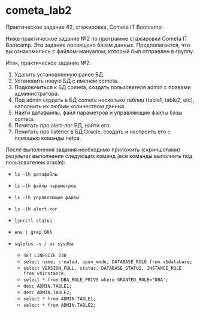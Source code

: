 # cometa_lab2
Практическое задание #2, стажировка, Cometa IT Bootcamp

Ниже практическое задание №2 по программе стажировки Cometa IT Bootcamp.
Это задание посвящено базам данных. Предполагается, что вы ознакомились с файлом-мануалом, который был отправлен в группу.

Итак, практическое задание №2:
1. Удалить установленную ранее БД.
2. Установить новую БД с именем cometa.
3. Подключиться к БД cometa, создать пользователя admin с правами администратора.
4. Под admin создать в БД cometa несколько таблиц (table1, table2, etc), наполнить их любым количеством данных.
5. Найти датафайлы, файл параметров и управляющие файлы базы cometa.
6. Почитать про alert-лог БД, найти его.
7. Почитать про listener в БД Oracle, создать и настроить его с помощью команды netca.

После выполнения задания необходимо приложить (скриншотами) результат выполнения следующих команд (все команды выполнять под пользователем oracle):

* ```ls -lh датафайлы```
* ```ls -lh файлы параметров```
* ```ls -lh управляющие файлы```
* ```ls -lh alert-лог```

* ```lsnrctl status```

* ```env | grep ORA```

* ```sqlplus -s / as sysdba```
  * ```SET LINESIZE 230```
  * ```select name, created, open_mode, DATABASE_ROLE from v$database;```
  * ```select VERSION_FULL, status, DATABASE_STATUS, INSTANCE_ROLE from v$instance;```
  * ```select * from DBA_ROLE_PRIVS where GRANTED_ROLE='DBA';```
  * ```desc ADMIN.TABLE1;```
  * ```desc ADMIN.TABLE2;```
  * ```select * from ADMIN.TABLE1;```
  * ```select * from ADMIN.TABLE2;```
